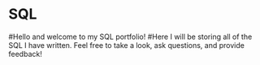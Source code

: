 # SQL
#Hello and welcome to my SQL portfolio! 
#Here I will be storing all of the SQL I have written. Feel free to take a look, ask questions, and provide feedback!
